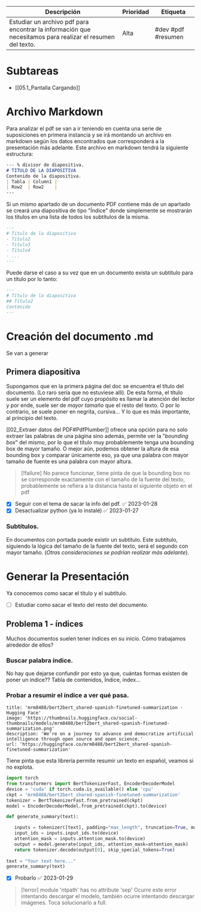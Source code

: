| Descripción | Prioridad | Etiqueta       |
| ----------- | --------- | -------------- |
| Estudiar un archivo pdf para encontrar la información que necesitamos para realizar el resumen del texto.      | Alta      | #dev #pdf #resumen| 

# Subtareas

-  [[05.1_Pantalla  Cargando]]

# Archivo Markdown
Para analizar el pdf se van a ir teniendo en cuenta una serie de suposiciones en primera instancia y se irá montando un archivo en markdown según los datos encontrados que corresponderá a la presentación más adelante. Este archivo en markdown tendrá la siguiente estructura:

```md
--- % divisor de diapositiva.
# TITULO DE LA DIAPOSITIVA
Contenido de la diapositiva.
| Tabla | Column1 |
| Row2  | Row2    |
---
```

Si un mismo apartado de un documento PDF contiene más de un apartado se creará una diapositiva de tipo "Índice" donde simplemente se mostrarán los títulos en una lista de todos los subtítulos de la misma.

```md
---
# Titulo de la diapositiva
- Titulo2
- Titulo3
- Titulo4
- ...
---
```

Puede darse el caso a su vez que en un documento exista un subtítulo para un título por lo tanto:

```md
---
# Título de la diapositiva
## Título2
Contenido
---
```

# Creación del documento .md
Se van a generar 
## Primera diapositiva
Supongamos que en la primera página del doc se encuentra el título del documento. (Lo raro sería que no estuviese allí). De esta forma, el título suele ser un elemento del pdf  cuyo propósito es llamar la atención del lector y por ende, suele ser de _mayor tamaño_ que el resto del texto. O por lo contrario, se suele poner en negrita, cursiva... Y lo que es más importante, al principio del texto.

[[02_Extraer datos del PDF#PdfPlumber]] ofrece una opción para no solo extraer las palabras de una página sino además, permite ver la "_bounding box_" del mismo, por lo que el título muy probablemente tenga una bounding box de mayor tamaño. O mejor aún, podemos obtener la altura de esa bounding box y comparar únicamente eso, ya que una palabra con mayor tamaño de fuente es una palabra con mayor altura.

> [!failure]
> No parece funcionar, tiene pinta de que la bounding box no se corresponde exactamente con el tamaño de la fuente del texto, probablemente se refiera a la distancia hasta el siguiente objeto en el pdf
> 

- [x] Seguir con el tema de sacar la info del pdf. ✅ 2023-01-28
- [x] Desactualizar python (ya lo instalé) ✅ 2023-01-27

### Subtítulos.
En documentos con portada puede existir un subtítulo. Este subtítulo, siguiendo la lógica del tamaño de la fuente del texto, será el segundo con mayor tamaño. (_Otras consideraciones se podrían realizar más adelante_).


# Generar la Presentación
Ya conocemos como sacar el título y el subtítulo.
- [ ] Estudiar como sacar el texto del resto del documento.

## Problema 1 - índices
Muchos documentos suelen tener índices en su inicio. Cómo trabajamos alrededor de ellos?

### Buscar palabra índice.
No hay que dejarse confundir por esto ya que, cuántas formas existen de poner un índice?? Tabla de contenidos, Índice, index...

### Probar a resumir el índice a ver qué pasa.

```embed
title: 'mrm8488/bert2bert_shared-spanish-finetuned-summarization · Hugging Face'
image: 'https://thumbnails.huggingface.co/social-thumbnails/models/mrm8488/bert2bert_shared-spanish-finetuned-summarization.png'
description: 'We’re on a journey to advance and democratize artificial intelligence through open source and open science.'
url: 'https://huggingface.co/mrm8488/bert2bert_shared-spanish-finetuned-summarization'
```

Tiene pinta que esta librería permite resumir un texto en español, veamos si no explota.

```python
import torch
from transformers import BertTokenizerFast, EncoderDecoderModel
device = 'cuda' if torch.cuda.is_available() else 'cpu'
ckpt = 'mrm8488/bert2bert_shared-spanish-finetuned-summarization'
tokenizer = BertTokenizerFast.from_pretrained(ckpt)
model = EncoderDecoderModel.from_pretrained(ckpt).to(device)

def generate_summary(text):

   inputs = tokenizer([text], padding="max_length", truncation=True, max_length=512, return_tensors="pt")
   input_ids = inputs.input_ids.to(device)
   attention_mask = inputs.attention_mask.to(device)
   output = model.generate(input_ids, attention_mask=attention_mask)
   return tokenizer.decode(output[0], skip_special_tokens=True)
   
text = "Your text here..."
generate_summary(text)
```

- [x] Probarlo ✅ 2023-01-29

> [!error] module 'ntpath' has no attribute 'sep'
> Ocurre este error intentando descargar el modelo, también ocurre intentando descargar imágenes. Toca solucionarlo a full.



